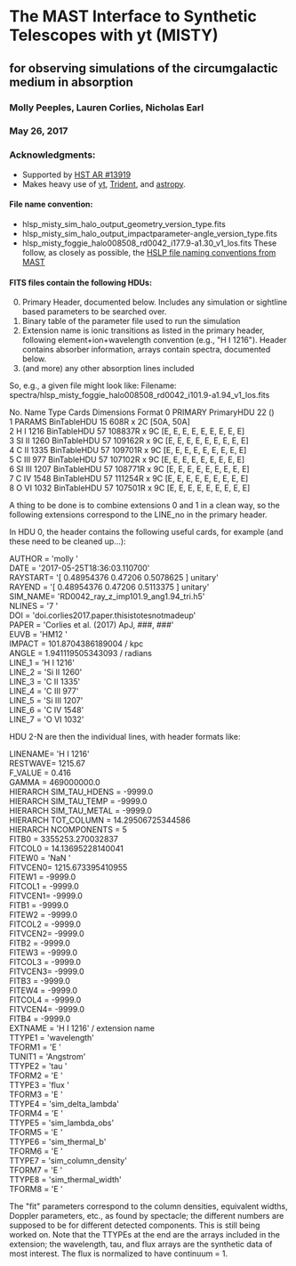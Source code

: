 # The MAST Interface to Synthetic Telescopes with yt (MISTY)
## for observing simulations of the circumgalactic medium in absorption
### Molly Peeples, Lauren Corlies, Nicholas Earl
### May 26, 2017

### Acknowledgments:
* Supported by [HST AR #13919](http://adsabs.harvard.edu/abs/2014hst..prop13919P)
* Makes heavy use of [yt](yt-project.org), [Trident](http://trident-project.org/), and [astropy](http://www.astropy.org/).

#### File name convention:
* hlsp_misty_sim_halo_output_geometry_version_type.fits
* hlsp_misty_sim_halo_output_impactparameter-angle_version_type.fits
* hlsp_misty_foggie_halo008508_rd0042_i177.9-a1.30_v1_los.fits
These follow, as closely as possible, the [HSLP file naming conventions from MAST](https://archive.stsci.edu/hlsp/hlsp_guidelines.html#Filenames)


#### FITS files contain the following HDUs:
0. Primary Header, documented below. Includes any simulation or sightline based parameters to be searched over.
1. Binary table of the parameter file used to run the simulation
2. Extension name is ionic transitions as listed in the primary header, following element+ion+wavelength convention (e.g., "H I 1216"). Header contains absorber information, arrays contain spectra, documented below.
3. (and more) any other absorption lines included

So, e.g., a given file might look like:
Filename: spectra/hlsp_misty_foggie_halo008508_rd0042_i101.9-a1.94_v1_los.fits

No.    Name         Type      Cards   Dimensions   Format
0  PRIMARY     PrimaryHDU      22   ()      
1  PARAMS      BinTableHDU     15   608R x 2C   [50A, 50A]   
2  H I 1216    BinTableHDU     57   108837R x 9C   [E, E, E, E, E, E, E, E, E]   
3  SI II 1260  BinTableHDU     57   109162R x 9C   [E, E, E, E, E, E, E, E, E]   
4  C II 1335   BinTableHDU     57   109701R x 9C   [E, E, E, E, E, E, E, E, E]   
5  C III 977   BinTableHDU     57   107102R x 9C   [E, E, E, E, E, E, E, E, E]   
6  SI III 1207  BinTableHDU     57   108771R x 9C   [E, E, E, E, E, E, E, E, E]   
7  C IV 1548   BinTableHDU     57   111254R x 9C   [E, E, E, E, E, E, E, E, E]   
8  O VI 1032   BinTableHDU     57   107501R x 9C   [E, E, E, E, E, E, E, E, E]   

A thing to be done is to combine extensions 0 and 1 in a clean way, so the following extensions correspond to the LINE_no in the primary header.

In HDU 0, the header contains the following useful cards, for example (and these need to be cleaned up...):

AUTHOR  = 'molly   '                                                            
DATE    = '2017-05-25T18:36:03.110700'                                          
RAYSTART= '[ 0.48954376  0.47206     0.5078625 ] unitary'                       
RAYEND  = '[ 0.48954376  0.47206     0.5113375 ] unitary'                       
SIM_NAME= 'RD0042_ray_z_imp101.9_ang1.94_tri.h5'                                
NLINES  = '7       '                                                            
DOI     = 'doi.corlies2017.paper.thisistotesnotmadeup'                          
PAPER   = 'Corlies et al. (2017) ApJ, ###, ###'                                 
EUVB    = 'HM12    '                                                            
IMPACT  =    101.8704386189004 / kpc                                            
ANGLE   =    1.941119505343093 / radians                                        
LINE_1  = 'H I 1216'                                                            
LINE_2  = 'Si II 1260'                                                          
LINE_3  = 'C II 1335'                                                           
LINE_4  = 'C III 977'                                                           
LINE_5  = 'Si III 1207'                                                         
LINE_6  = 'C IV 1548'                                                           
LINE_7  = 'O VI 1032'                                                                   

HDU 2-N are then the individual lines, with header formats like:

LINENAME= 'H I 1216'                                                            
RESTWAVE=              1215.67                                                  
F_VALUE =                0.416                                                  
GAMMA   =          469000000.0                                                  
HIERARCH SIM_TAU_HDENS = -9999.0                                                
HIERARCH SIM_TAU_TEMP = -9999.0                                                 
HIERARCH SIM_TAU_METAL = -9999.0                                                
HIERARCH TOT_COLUMN = 14.29506725344586                                         
HIERARCH NCOMPONENTS = 5                                                        
FITB0   =    3355253.270032837                                                  
FITCOL0 =    14.13695228140041                                                  
FITEW0  = 'NaN     '                                                            
FITVCEN0=    1215.673395410955                                                  
FITEW1  =              -9999.0                                                  
FITCOL1 =              -9999.0                                                  
FITVCEN1=              -9999.0                                                  
FITB1   =              -9999.0                                                  
FITEW2  =              -9999.0                                                  
FITCOL2 =              -9999.0                                                  
FITVCEN2=              -9999.0                                                  
FITB2   =              -9999.0                                                  
FITEW3  =              -9999.0                                                  
FITCOL3 =              -9999.0                                                  
FITVCEN3=              -9999.0                                                  
FITB3   =              -9999.0                                                  
FITEW4  =              -9999.0                                                  
FITCOL4 =              -9999.0                                                  
FITVCEN4=              -9999.0                                                  
FITB4   =              -9999.0                                                  
EXTNAME = 'H I 1216'           / extension name                                 
TTYPE1  = 'wavelength'                                                          
TFORM1  = 'E       '                                                            
TUNIT1  = 'Angstrom'                                                            
TTYPE2  = 'tau     '                                                            
TFORM2  = 'E       '                                                            
TTYPE3  = 'flux    '                                                            
TFORM3  = 'E       '                                                            
TTYPE4  = 'sim_delta_lambda'                                                    
TFORM4  = 'E       '                                                            
TTYPE5  = 'sim_lambda_obs'                                                      
TFORM5  = 'E       '                                                            
TTYPE6  = 'sim_thermal_b'                                                       
TFORM6  = 'E       '                                                            
TTYPE7  = 'sim_column_density'                                                  
TFORM7  = 'E       '                                                            
TTYPE8  = 'sim_thermal_width'                                                   
TFORM8  = 'E       '                      

The "fit" parameters correspond to the column densities, equivalent widths, Doppler parameters, etc., as found by spectacle; the different numbers are supposed to be for different detected components. This is still being worked on. Note that the TTYPEs at the end are the arrays included in the extension; the wavelength, tau, and flux arrays are the synthetic data of most interest. The flux is normalized to have continuum = 1.
